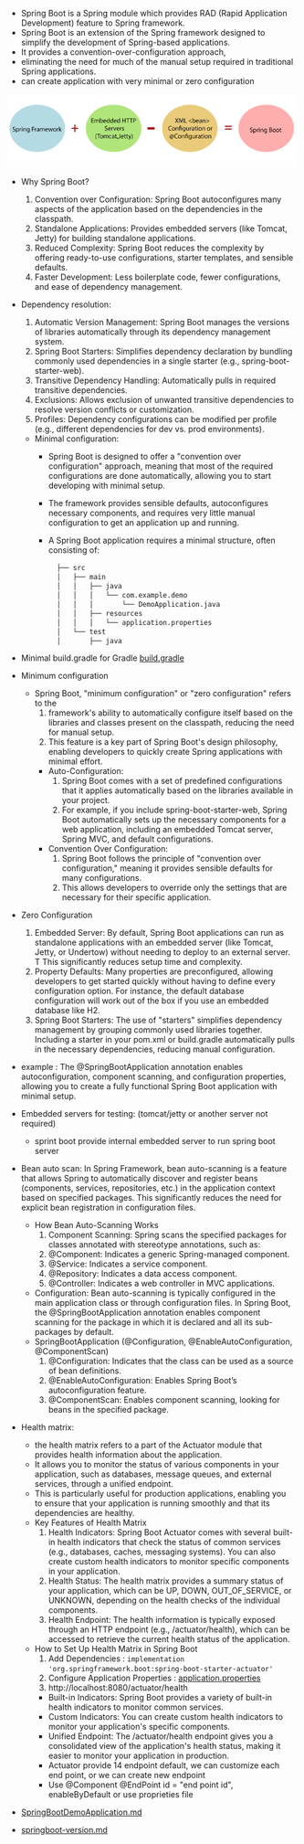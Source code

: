 - Spring Boot is a Spring module which provides RAD (Rapid Application Development) feature to Spring framework.
- Spring Boot is an extension of the Spring framework designed to simplify the development of Spring-based applications. 
- It provides a convention-over-configuration approach, 
- eliminating the need for much of the manual setup required in traditional Spring applications.
- can create application with very minimal or zero configuration

![img_1.png](img_1.png)

- Why Spring Boot?
  1. Convention over Configuration: Spring Boot autoconfigures many aspects of the application based on the dependencies in the classpath.
  2. Standalone Applications: Provides embedded servers (like Tomcat, Jetty) for building standalone applications.
  3. Reduced Complexity: Spring Boot reduces the complexity by offering ready-to-use configurations, starter templates, and sensible defaults.
  4. Faster Development: Less boilerplate code, fewer configurations, and ease of dependency management.

- Dependency resolution:
  1. Automatic Version Management: Spring Boot manages the versions of libraries automatically through its dependency management system.
  2. Spring Boot Starters: Simplifies dependency declaration by bundling commonly used dependencies in a single starter (e.g., spring-boot-starter-web).
  3. Transitive Dependency Handling: Automatically pulls in required transitive dependencies.
  4. Exclusions: Allows exclusion of unwanted transitive dependencies to resolve version conflicts or customization.
  5. Profiles: Dependency configurations can be modified per profile (e.g., different dependencies for dev vs. prod environments).
  - Minimal configuration:
    - Spring Boot is designed to offer a "convention over configuration" approach, 
      meaning that most of the required configurations are done automatically, 
      allowing you to start developing with minimal setup. 
    - The framework provides sensible defaults, autoconfigures necessary components, 
      and requires very little manual configuration to get an application up and running.
    - A Spring Boot application requires a minimal structure, often consisting of:
        
            ├── src
            │   ├── main
            │   │   ├── java
            │   │   │   └── com.example.demo
            │   │   │       └── DemoApplication.java
            │   │   ├── resources
            │   │   │   └── application.properties
            │   └── test
            │       ├── java
- Minimal build.gradle for Gradle
   [build.gradle](../../../../build.gradle)

- Minimum configuration 
  - Spring Boot, "minimum configuration" or "zero configuration" refers to the 
    1. framework's ability to automatically configure itself based on the libraries and classes present on the classpath, 
       reducing the need for manual setup. 
    2. This feature is a key part of Spring Boot's design philosophy, enabling developers to quickly create Spring applications with minimal effort.
    - Auto-Configuration: 
       1. Spring Boot comes with a set of predefined configurations that it applies automatically based on the libraries available in your project.
       2. For example, if you include spring-boot-starter-web, Spring Boot automatically sets up the necessary components for a web application, 
          including an embedded Tomcat server, Spring MVC, and default configurations.
    - Convention Over Configuration: 
      1. Spring Boot follows the principle of "convention over configuration," 
          meaning it provides sensible defaults for many configurations. 
      2. This allows developers to override only the settings that are necessary for their specific application.

- Zero Configuration
  1. Embedded Server: By default, Spring Boot applications can run as standalone applications with an embedded server (like Tomcat, Jetty, or Undertow) without needing to deploy to an external server. T
     This significantly reduces setup time and complexity. 
  2. Property Defaults: Many properties are preconfigured, allowing developers to get started quickly without having to define every configuration option. 
     For instance, the default database configuration will work out of the box if you use an embedded database like H2.
  3. Spring Boot Starters: The use of "starters" simplifies dependency management by grouping commonly used libraries together. 
     Including a starter in your pom.xml or build.gradle automatically pulls in the necessary dependencies, reducing manual configuration.
- example : The @SpringBootApplication annotation enables autoconfiguration, component scanning, and configuration properties, 
     allowing you to create a fully functional Spring Boot application with minimal setup.


- Embedded servers for testing: (tomcat/jetty or another server not required)
  - sprint boot provide internal embedded server to run spring boot server 
   
- Bean auto scan: In Spring Framework, bean auto-scanning is a feature that allows Spring to automatically discover and register beans (components, services, repositories, etc.) in the application context based on specified packages. 
  This significantly reduces the need for explicit bean registration in configuration files.
  - How Bean Auto-Scanning Works
    1. Component Scanning: Spring scans the specified packages for classes annotated with stereotype annotations, such as:
    2. @Component: Indicates a generic Spring-managed component. 
    3. @Service: Indicates a service component. 
    4. @Repository: Indicates a data access component. 
    5. @Controller: Indicates a web controller in MVC applications.
  - Configuration: Bean auto-scanning is typically configured in the main application class or through configuration files. 
    In Spring Boot, the @SpringBootApplication annotation enables component scanning for the package in which it is declared and all its sub-packages by default.
  - SpringBootApplication (@Configuration, @EnableAutoConfiguration, @ComponentScan)
    1. @Configuration: Indicates that the class can be used as a source of bean definitions.
    2. @EnableAutoConfiguration: Enables Spring Boot’s autoconfiguration feature.
    3. @ComponentScan: Enables component scanning, looking for beans in the specified package.

- Health matrix:
  - the health matrix refers to a part of the Actuator module that provides health information about the application. 
  - It allows you to monitor the status of various components in your application, 
    such as databases, message queues, and external services, through a unified endpoint. 
  - This is particularly useful for production applications, enabling you to ensure that your application is running smoothly and that its dependencies are healthy.
  - Key Features of Health Matrix
    1. Health Indicators: Spring Boot Actuator comes with several built-in health indicators that check the status of common services (e.g., databases, caches, messaging systems).
       You can also create custom health indicators to monitor specific components in your application. 
    2. Health Status: The health matrix provides a summary status of your application, which can be UP, DOWN, OUT_OF_SERVICE, or UNKNOWN, 
       depending on the health checks of the individual components. 
    3. Health Endpoint: The health information is typically exposed through an HTTP endpoint (e.g., /actuator/health), 
       which can be accessed to retrieve the current health status of the application.
  - How to Set Up Health Matrix in Spring Boot
    1. Add Dependencies : `implementation 'org.springframework.boot:spring-boot-starter-actuator'`
    2. Configure Application Properties : 
       [application.properties](../application.properties)
    3. http://localhost:8080/actuator/health
      - Built-in Indicators: Spring Boot provides a variety of built-in health indicators to monitor common services.
      - Custom Indicators: You can create custom health indicators to monitor your application's specific components.
      - Unified Endpoint: The /actuator/health endpoint gives you a consolidated view of the application's health status, making it easier to monitor your application in production.
    - Actuator provide 14 endpoint default, we can customize each end point, or we can create new endpoint 
    - Use @Component @EndPoint id = "end point id", enableByDefault or use proprieties file

- [SpringBootDemoApplication.md](SpringBootDemoApplication.md)
- [springboot-version.md](springboot-version.md)
